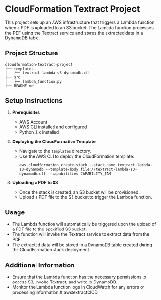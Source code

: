 # CloudFormation Textract Project

This project sets up an AWS infrastructure that triggers a Lambda function when a PDF is uploaded to an S3 bucket. The Lambda function processes the PDF using the Textract service and stores the extracted data in a DynamoDB table.

## Project Structure

```
cloudformation-textract-project
├── templates
│   └── textract-lambda-s3-dynamodb.cft
├── src
│   ├── lambda_function.py
├── README.md
```

## Setup Instructions

1. **Prerequisites**
   - AWS Account
   - AWS CLI installed and configured
   - Python 3.x installed

2. **Deploying the CloudFormation Template**
   - Navigate to the `templates` directory.
   - Use the AWS CLI to deploy the CloudFormation template:
     ```
     aws cloudformation create-stack --stack-name textract-lambda-s3-dynamodb --template-body file://textract-lambda-s3-dynamodb.cft --capabilities CAPABILITY_IAM
     ```

3. **Uploading a PDF to S3**
   - Once the stack is created, an S3 bucket will be provisioned.
   - Upload a PDF file to the S3 bucket to trigger the Lambda function.

## Usage

- The Lambda function will automatically be triggered upon the upload of a PDF file to the specified S3 bucket.
- The function will invoke the Textract service to extract data from the PDF.
- The extracted data will be stored in a DynamoDB table created during the CloudFormation stack deployment.

## Additional Information

- Ensure that the Lambda function has the necessary permissions to access S3, invoke Textract, and write to DynamoDB.
- Monitor the Lambda function logs in CloudWatch for any errors or processing information.#   a w s t e x t r a c t C I C D  
 